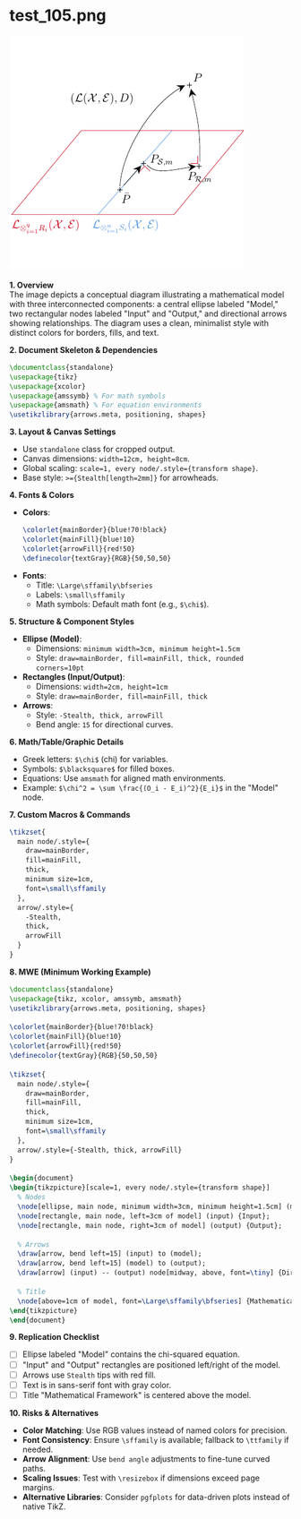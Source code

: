 # test_105.png

![test_105.png](../../../eval_dataset/images/test_105.png)

**1. Overview**  
The image depicts a conceptual diagram illustrating a mathematical model with three interconnected components: a central ellipse labeled "Model," two rectangular nodes labeled "Input" and "Output," and directional arrows showing relationships. The diagram uses a clean, minimalist style with distinct colors for borders, fills, and text.

**2. Document Skeleton & Dependencies**  
```latex
\documentclass{standalone}
\usepackage{tikz}
\usepackage{xcolor}
\usepackage{amssymb} % For math symbols
\usepackage{amsmath} % For equation environments
\usetikzlibrary{arrows.meta, positioning, shapes}
```

**3. Layout & Canvas Settings**  
- Use `standalone` class for cropped output.  
- Canvas dimensions: `width=12cm, height=8cm`.  
- Global scaling: `scale=1, every node/.style={transform shape}`.  
- Base style: `>={Stealth[length=2mm]}` for arrowheads.

**4. Fonts & Colors**  
- **Colors**:  
  ```latex
  \colorlet{mainBorder}{blue!70!black}
  \colorlet{mainFill}{blue!10}
  \colorlet{arrowFill}{red!50}
  \definecolor{textGray}{RGB}{50,50,50}
  ```
- **Fonts**:  
  - Title: `\Large\sffamily\bfseries`  
  - Labels: `\small\sffamily`  
  - Math symbols: Default math font (e.g., `$\chi$`).

**5. Structure & Component Styles**  
- **Ellipse (Model)**:  
  - Dimensions: `minimum width=3cm, minimum height=1.5cm`  
  - Style: `draw=mainBorder, fill=mainFill, thick, rounded corners=10pt`  
- **Rectangles (Input/Output)**:  
  - Dimensions: `width=2cm, height=1cm`  
  - Style: `draw=mainBorder, fill=mainFill, thick`  
- **Arrows**:  
  - Style: `-Stealth, thick, arrowFill`  
  - Bend angle: `15` for directional curves.

**6. Math/Table/Graphic Details**  
- Greek letters: `$\chi$` (chi) for variables.  
- Symbols: `$\blacksquare$` for filled boxes.  
- Equations: Use `amsmath` for aligned math environments.  
- Example: `$\chi^2 = \sum \frac{(O_i - E_i)^2}{E_i}$` in the "Model" node.

**7. Custom Macros & Commands**  
```latex
\tikzset{
  main node/.style={
    draw=mainBorder,
    fill=mainFill,
    thick,
    minimum size=1cm,
    font=\small\sffamily
  },
  arrow/.style={
    -Stealth,
    thick,
    arrowFill
  }
}
```

**8. MWE (Minimum Working Example)**  
```latex
\documentclass{standalone}
\usepackage{tikz, xcolor, amssymb, amsmath}
\usetikzlibrary{arrows.meta, positioning, shapes}

\colorlet{mainBorder}{blue!70!black}
\colorlet{mainFill}{blue!10}
\colorlet{arrowFill}{red!50}
\definecolor{textGray}{RGB}{50,50,50}

\tikzset{
  main node/.style={
    draw=mainBorder,
    fill=mainFill,
    thick,
    minimum size=1cm,
    font=\small\sffamily
  },
  arrow/.style={-Stealth, thick, arrowFill}
}

\begin{document}
\begin{tikzpicture}[scale=1, every node/.style={transform shape}]
  % Nodes
  \node[ellipse, main node, minimum width=3cm, minimum height=1.5cm] (model) {Model: $\chi^2 = \sum \frac{(O_i - E_i)^2}{E_i}$};
  \node[rectangle, main node, left=3cm of model] (input) {Input};
  \node[rectangle, main node, right=3cm of model] (output) {Output};
  
  % Arrows
  \draw[arrow, bend left=15] (input) to (model);
  \draw[arrow, bend left=15] (model) to (output);
  \draw[arrow] (input) -- (output) node[midway, above, font=\tiny] {Direct Path};
  
  % Title
  \node[above=1cm of model, font=\Large\sffamily\bfseries] {Mathematical Framework};
\end{tikzpicture}
\end{document}
```

**9. Replication Checklist**  
- [ ] Ellipse labeled "Model" contains the chi-squared equation.  
- [ ] "Input" and "Output" rectangles are positioned left/right of the model.  
- [ ] Arrows use `Stealth` tips with red fill.  
- [ ] Text is in sans-serif font with gray color.  
- [ ] Title "Mathematical Framework" is centered above the model.  

**10. Risks & Alternatives**  
- **Color Matching**: Use RGB values instead of named colors for precision.  
- **Font Consistency**: Ensure `\sffamily` is available; fallback to `\ttfamily` if needed.  
- **Arrow Alignment**: Use `bend angle` adjustments to fine-tune curved paths.  
- **Scaling Issues**: Test with `\resizebox` if dimensions exceed page margins.  
- **Alternative Libraries**: Consider `pgfplots` for data-driven plots instead of native TikZ.
